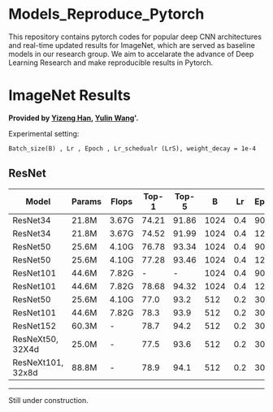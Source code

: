 # Models_Reproduce_Pytorch

This repository contains pytorch codes for popular deep CNN architectures and real-time updated results for ImageNet, which are served as baseline models in our research group. We aim to accelarate the advance of Deep Learning Research and make reproducible results in Pytorch.

# ImageNet Results

**Provided by [Yizeng Han](https://github.com/thuallen), [Yulin Wang](https://github.com/blackfeather-wang)'.**

Experimental setting:
```
Batch_size(B) , Lr , Epoch , Lr_schedualr (LrS), weight_decay = 1e-4
```

## ResNet

|Model|Params|Flops|Top-1|Top-5|B|Lr|Epoch|LrS|Provider|
|-----|------|-----|-----|-----|---|---|---|---|---|
|ResNet34  |21.8M |3.67G|74.21|91.86|1024|0.4|90|warm5+cosine|Y Han
|ResNet34  |21.8M |3.67G|74.52|91.99|1024|0.4|120|warm5+cosine|Y Han
|ResNet50  |25.6M |4.10G|76.78|93.34|1024|0.4|90|warm5+cosine|Y Han
|ResNet50  |25.6M |4.10G|77.28|93.46|1024|0.4|120|warm5+cosine|Y Han
|ResNet101 |44.6M |7.82G|-|-|1024|0.4|90|warm5+cosine|Y Han
|ResNet101 |44.6M |7.82G|78.68|94.32|1024|0.4|120|warm5+cosine|Y Han
|ResNet50  |25.6M |4.10G|77.0|93.2|512|0.2|300|cosine|Y Wang
|ResNet101 |44.6M |7.82G|78.3|93.9|512|0.2|300|cosine|Y Wang
|ResNet152 |60.3M |-|78.7|94.2|512|0.2|300|cosine|Y Wang
|ResNeXt50, 32X4d |25.0M|-|77.5|93.6|512|0.2|300|cosine|Y Wang
|ResNeXt101, 32x8d|88.8M|-|78.9|94.1|512|0.2|300|cosine|Y Wang


****
Still under construction.
